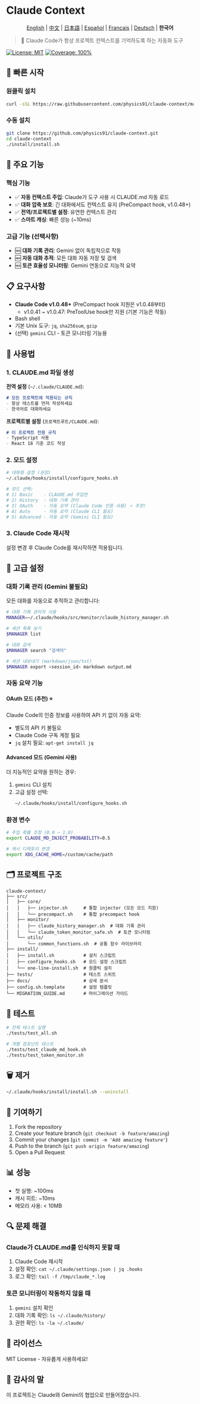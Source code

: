 # Claude Context

<div align="center">

[English](./README.en.md) | [中文](./README.zh.md) | [日本語](./README.ja.md) | [Español](./README.es.md) | [Français](./README.fr.md) | [Deutsch](./README.de.md) | **한국어**

</div>

> 🤖 Claude Code가 항상 프로젝트 컨텍스트를 기억하도록 하는 자동화 도구

[![License: MIT](https://img.shields.io/badge/License-MIT-yellow.svg)](https://opensource.org/licenses/MIT)
[![Coverage: 100%](https://img.shields.io/badge/Coverage-100%25-brightgreen.svg)](./tests)

## 🚀 빠른 시작

### 원클릭 설치

```bash
curl -sSL https://raw.githubusercontent.com/physics91/claude-context/main/install/one-line-install.sh | bash
```

### 수동 설치

```bash
git clone https://github.com/physics91/claude-context.git
cd claude-context
./install/install.sh
```

## 🎯 주요 기능

### 핵심 기능
- ✅ **자동 컨텍스트 주입**: Claude가 도구 사용 시 CLAUDE.md 자동 로드
- ✅ **대화 압축 보호**: 긴 대화에서도 컨텍스트 유지 (PreCompact hook, v1.0.48+)
- ✅ **전역/프로젝트별 설정**: 유연한 컨텍스트 관리
- ✅ **스마트 캐싱**: 빠른 성능 (~10ms)

### 고급 기능 (선택사항)
- 🆕 **대화 기록 관리**: Gemini 없이 독립적으로 작동
- 🆕 **자동 대화 추적**: 모든 대화 자동 저장 및 검색
- 🆕 **토큰 효율성 모니터링**: Gemini 연동으로 지능적 요약

## 📋 요구사항

- **Claude Code v1.0.48+** (PreCompact hook 지원은 v1.0.48부터)
  - v1.0.41 ~ v1.0.47: PreToolUse hook만 지원 (기본 기능은 작동)
- Bash shell
- 기본 Unix 도구: `jq`, `sha256sum`, `gzip`
- (선택) `gemini` CLI - 토큰 모니터링 기능용

## 📖 사용법

### 1. CLAUDE.md 파일 생성

**전역 설정** (`~/.claude/CLAUDE.md`):
```markdown
# 모든 프로젝트에 적용되는 규칙
- 항상 테스트를 먼저 작성하세요
- 한국어로 대화하세요
```

**프로젝트별 설정** (`프로젝트루트/CLAUDE.md`):
```markdown
# 이 프로젝트 전용 규칙
- TypeScript 사용
- React 18 기준 코드 작성
```

### 2. 모드 설정

```bash
# 대화형 설정 (권장)
~/.claude/hooks/install/configure_hooks.sh

# 모드 선택:
# 1) Basic    - CLAUDE.md 주입만
# 2) History  - 대화 기록 관리
# 3) OAuth    - 자동 요약 (Claude Code 인증 사용) ⭐️ 추천!
# 4) Auto     - 자동 요약 (Claude CLI 필요)
# 5) Advanced - 자동 요약 (Gemini CLI 필요)
```

### 3. Claude Code 재시작

설정 변경 후 Claude Code를 재시작하면 적용됩니다.

## 🔧 고급 설정

### 대화 기록 관리 (Gemini 불필요)

모든 대화를 자동으로 추적하고 관리합니다:

```bash
# 대화 기록 관리자 사용
MANAGER=~/.claude/hooks/src/monitor/claude_history_manager.sh

# 세션 목록 보기
$MANAGER list

# 대화 검색
$MANAGER search "검색어"

# 세션 내보내기 (markdown/json/txt)
$MANAGER export <session_id> markdown output.md
```

### 자동 요약 기능

#### OAuth 모드 (추천) ⭐️
Claude Code의 인증 정보를 사용하여 API 키 없이 자동 요약:
- 별도의 API 키 불필요
- Claude Code 구독 계정 필요
- `jq` 설치 필요: `apt-get install jq`

#### Advanced 모드 (Gemini 사용)
더 지능적인 요약을 원하는 경우:

1. `gemini` CLI 설치
2. 고급 설정 선택:
   ```bash
   ~/.claude/hooks/install/configure_hooks.sh
   ```

### 환경 변수

```bash
# 주입 확률 조정 (0.0 ~ 1.0)
export CLAUDE_MD_INJECT_PROBABILITY=0.5

# 캐시 디렉토리 변경
export XDG_CACHE_HOME=/custom/cache/path
```

## 🗂️ 프로젝트 구조

```
claude-context/
├── src/
│   ├── core/
│   │   ├── injector.sh      # 통합 injector (모든 모드 지원)
│   │   └── precompact.sh    # 통합 precompact hook
│   ├── monitor/
│   │   ├── claude_history_manager.sh  # 대화 기록 관리
│   │   └── claude_token_monitor_safe.sh  # 토큰 모니터링
│   └── utils/
│       └── common_functions.sh  # 공통 함수 라이브러리
├── install/
│   ├── install.sh           # 설치 스크립트
│   ├── configure_hooks.sh   # 모드 설정 스크립트
│   └── one-line-install.sh  # 원클릭 설치
├── tests/                   # 테스트 스위트
├── docs/                    # 상세 문서
├── config.sh.template       # 설정 템플릿
└── MIGRATION_GUIDE.md       # 마이그레이션 가이드
```

## 🧪 테스트

```bash
# 전체 테스트 실행
./tests/test_all.sh

# 개별 컴포넌트 테스트
./tests/test_claude_md_hook.sh
./tests/test_token_monitor.sh
```

## 🗑️ 제거

```bash
~/.claude/hooks/install/install.sh --uninstall
```

## 🤝 기여하기

1. Fork the repository
2. Create your feature branch (`git checkout -b feature/amazing`)
3. Commit your changes (`git commit -m 'Add amazing feature'`)
4. Push to the branch (`git push origin feature/amazing`)
5. Open a Pull Request

## 📊 성능

- 첫 실행: ~100ms
- 캐시 히트: ~10ms
- 메모리 사용: < 10MB

## 🔍 문제 해결

### Claude가 CLAUDE.md를 인식하지 못할 때
1. Claude Code 재시작
2. 설정 확인: `cat ~/.claude/settings.json | jq .hooks`
3. 로그 확인: `tail -f /tmp/claude_*.log`

### 토큰 모니터링이 작동하지 않을 때
1. `gemini` 설치 확인
2. 대화 기록 확인: `ls ~/.claude/history/`
3. 권한 확인: `ls -la ~/.claude/`

## 📝 라이선스

MIT License - 자유롭게 사용하세요!

## 🙏 감사의 말

이 프로젝트는 Claude와 Gemini의 협업으로 만들어졌습니다.